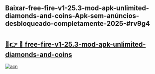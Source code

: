 ## Baixar-free-fire-v1-25.3-mod-apk-unlimited-diamonds-and-coins-Apk-sem-anúncios-desbloqueado-completamente-2025-#rv9g4

# <h2><a href="https://ainizakaria.my?title=free-fire-v1-25.3-mod-apk-unlimited-diamonds-and-coins&ref=22M">🔗👉 🔴 free-fire-v1-25.3-mod-apk-unlimited-diamonds-and-coins</a></h2>

[![acn](https://github.com/user-attachments/assets/0f9c940e-d8b0-45ae-aac7-cd30a18b3e1c)](https://ainizakaria.my?title=free-fire-v1-25.3-mod-apk-unlimited-diamonds-and-coins&ref=22M)

